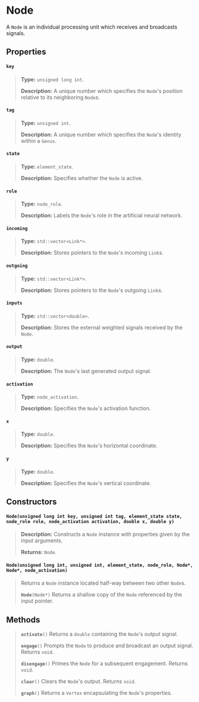 # Node

A `Node` is an individual processing unit which receives and broadcasts signals.

## Properties

#### `key`

> **Type:** `unsigned long int`.  
>  
> **Description:** A unique number which specifies the `Node`'s position relative to its neighboring `Node`s.

#### `tag`

> **Type:** `unsigned int`.  
>  
> **Description:** A unique number which specifies the `Node`'s identity within a `Genus`.

#### `state`

> **Type:** `element_state`.  
>  
> **Description:** Specifies whether the `Node` is active.

#### `role`

> **Type:** `node_role`.  
>  
> **Description:** Labels the `Node`'s role in the artificial neural network.

#### `incoming`

> **Type:** `std::vector<Link*>`.  
>  
> **Description:** Stores pointers to the `Node`'s incoming `Link`s.

#### `outgoing`

> **Type:** `std::vector<Link*>`.  
>  
> **Description:** Stores pointers to the `Node`'s outgoing `Link`s.

#### `inputs`

> **Type:** `std::vector<double>`.  
>  
> **Description:** Stores the external weighted signals received by the `Node`.

#### `output`

> **Type:** `double`.  
>  
> **Description:** The `Node`'s last generated output signal.

#### `activation`

> **Type:** `node_activation`.  
>  
> **Description:** Specifies the `Node`'s activation function.

#### `x`

> **Type:** `double`.  
>  
> **Description:** Specifies the `Node`'s horizontal coordinate.

#### `y`

> **Type:** `double`.  
>  
> **Description:** Specifies the `Node`'s vertical coordinate.

## Constructors

#### `Node(unsigned long int key, unsigned int tag, element_state state, node_role role, node_activation activation, double x, double y)`

> **Description:** Constructs a `Node` instance with properties given by the input arguments.  
>  
> **Returns:** `Node`.

#### `Node(unsigned long int, unsigned int, element_state, node_role, Node*, Node*, node_activation)`
> Returns a `Node` instance located half-way between two other `Node`s.
>
> **`Node`**`(Node*)`
> Returns a shallow copy of the `Node` referenced by the input pointer.

## Methods

> **`activate`**`()` 
> Returns a `double` containing the `Node`'s output signal.
>
> **`engage`**`()` 
> Prompts the `Node` to produce and broadcast an output signal. Returns `void`.
>
> **`disengage`**`()` 
> Primes the `Node` for a subsequent engagement. Returns `void`.
>
> **`clear`**`()` 
> Clears the `Node`'s output. Returns `void`.
>
> **`graph`**`()` 
> Returns a `Vertex` encapsulating the `Node`'s properties.